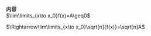**内容**  
$\lim\limits_{x\to x_0}f(x)=A\geq0$  
  
$\Rightarrow\lim\limits_{x\to x_0}\sqrt[n]{f(x)}=\sqrt[n]A$  
  
